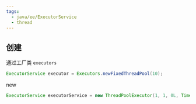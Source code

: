 ```yaml
---
tags:
  - java/ee/ExecutorService
  - thread
---
```


## 创建

通过工厂类 `executors`

```java
ExecutorService executor = Executors.newFixedThreadPool(10);
```

new

```java
ExecutorService executorService = new ThreadPoolExecutor(1, 1, 0L, TimeUnit.MILLISECONDS, new LinkedBlockingQueue<Runnable>());
```

